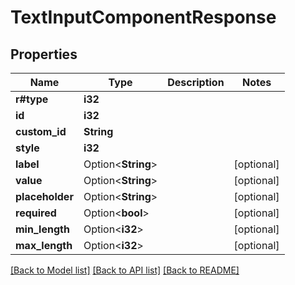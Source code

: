 # TextInputComponentResponse

## Properties

Name | Type | Description | Notes
------------ | ------------- | ------------- | -------------
**r#type** | **i32** |  | 
**id** | **i32** |  | 
**custom_id** | **String** |  | 
**style** | **i32** |  | 
**label** | Option<**String**> |  | [optional]
**value** | Option<**String**> |  | [optional]
**placeholder** | Option<**String**> |  | [optional]
**required** | Option<**bool**> |  | [optional]
**min_length** | Option<**i32**> |  | [optional]
**max_length** | Option<**i32**> |  | [optional]

[[Back to Model list]](../README.md#documentation-for-models) [[Back to API list]](../README.md#documentation-for-api-endpoints) [[Back to README]](../README.md)


